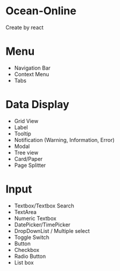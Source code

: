 # Ocean-Online
Create by react

# Menu
- Navigation Bar
- Context Menu
- Tabs
 
# Data Display
- Grid View
- Label
- Tooltip
- Notification (Warning, Information, Error)
- Modal
- Tree view
- Card/Paper
- Page Splitter
 
# Input
- Textbox/Textbox Search
- TextArea
- Numeric Textbox
- DatePicker/TimePicker
- DropDownList / Multiple select
- Toggle Switch
- Button
- Checkbox
- Radio Button
- List box